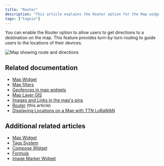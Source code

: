 ```yaml
---
title: "Router"
description: "This article explains the Router option for the Map widget, which enables turn-by-turn routing so users can get directions to device locations displayed on the map."
tags: ["tagoio"]
---
```


You can enable the Router option to allow users to get directions to a destination on the map. This feature provides turn-by-turn routing to guide users to the locations of their devices.

![Map showing route and directions](/docs_imagem/tagoio/router-2.png)

## Related documentation
- [Map Widget](../widgets/map-widget)
- [Map filters](../map-filters)
- [Geofences in map widgets](../widgets/geofences-in-map-widgets)
- [Map Layer GIS](../map-layer-gis)
- [Images and Links in the map's pins](../images-and-links-in-the-maps-pins)
- [Router](#) (this article)
- [Displaying Locations on a Map with TTN LoRaWAN](../tutorials/displaying-locations-on-a-map-with-ttn-lorawan)

## Additional related articles
- [Map Widget](../widgets/map-widget)
- [Tags System](../data-management/tags-system)
- [Compose Widget](../widgets/compose-widget)
- [Formula](../formula)
- [Image Marker Widget](../widgets/image-marker-widget)